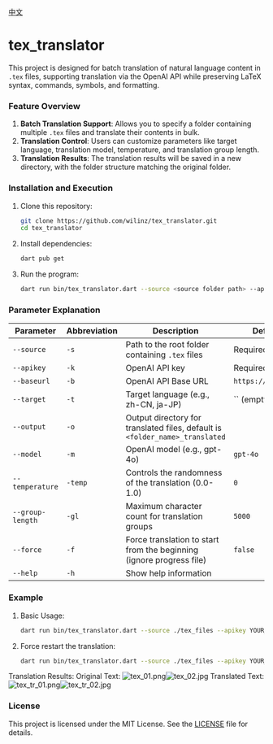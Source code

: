 [中文](README.md)

# tex_translator

This project is designed for batch translation of natural language content in `.tex` files, supporting translation via the OpenAI API while preserving LaTeX syntax, commands, symbols, and formatting.

### Feature Overview

1. **Batch Translation Support**: Allows you to specify a folder containing multiple `.tex` files and translate their contents in bulk.
2. **Translation Control**: Users can customize parameters like target language, translation model, temperature, and translation group length.
3. **Translation Results**: The translation results will be saved in a new directory, with the folder structure matching the original folder.

### Installation and Execution

1. Clone this repository:

   ```bash
   git clone https://github.com/wilinz/tex_translator.git
   cd tex_translator
   ```

2. Install dependencies:

   ```bash
   dart pub get
   ```

3. Run the program:

   ```bash
   dart run bin/tex_translator.dart --source <source folder path> --apikey <OpenAI API key> --target <target language> [other options]
   ```

### Parameter Explanation

| Parameter        | Abbreviation | Description                                                                  | Default Value            |
| ---------------- | ------------ | ---------------------------------------------------------------------------- | ------------------------ |
| `--source`       | `-s`         | Path to the root folder containing `.tex` files                              | Required                 |
| `--apikey`       | `-k`         | OpenAI API key                                                               | Required                 |
| `--baseurl`      | `-b`         | OpenAI API Base URL                                                          | `https://api.openai.com` |
| `--target`       | `-t`         | Target language (e.g., zh-CN, ja-JP)                                         | \`\` (empty)             |
| `--output`       | `-o`         | Output directory for translated files, default is `<folder_name>_translated` |                          |
| `--model`        | `-m`         | OpenAI model (e.g., gpt-4o)                                                  | `gpt-4o`                 |
| `--temperature`  | `-temp`      | Controls the randomness of the translation (0.0-1.0)                         | `0`                      |
| `--group-length` | `-gl`        | Maximum character count for translation groups                               | `5000`                   |
| `--force`        | `-f`         | Force translation to start from the beginning (ignore progress file)         | `false`                  |
| `--help`         | `-h`         | Show help information                                                        |                          |

### Example

1. Basic Usage:

   ```bash
   dart run bin/tex_translator.dart --source ./tex_files --apikey YOUR_OPENAI_API_KEY --target zh-CN
   ```

2. Force restart the translation:

   ```bash
   dart run bin/tex_translator.dart --source ./tex_files --apikey YOUR_OPENAI_API_KEY --target zh-CN --force
   ```

Translation Results:
Original Text:
![tex\_01.png](readme_assets/tex_01.png)![tex\_02.jpg](readme_assets/tex_02.png)
Translated Text:
![tex\_tr\_01.png](readme_assets/tex_tr_01.png)![tex\_tr\_02.jpg](readme_assets/tex_tr_02.png)

### License

This project is licensed under the MIT License. See the [LICENSE](LICENSE) file for details.
